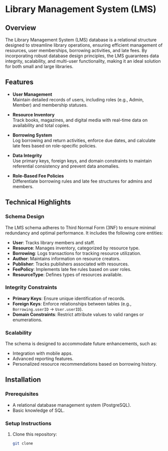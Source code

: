 # Library Management System (LMS)

## Overview
The Library Management System (LMS) database is a relational structure designed to streamline library operations, ensuring efficient management of resources, user memberships, borrowing activities, and late fees. By incorporating robust database design principles, the LMS guarantees data integrity, scalability, and multi-user functionality, making it an ideal solution for both small and large libraries.

## Features
- **User Management**  
  Maintain detailed records of users, including roles (e.g., Admin, Member) and membership statuses.

- **Resource Inventory**  
  Track books, magazines, and digital media with real-time data on availability and total copies.

- **Borrowing System**  
  Log borrowing and return activities, enforce due dates, and calculate late fees based on role-specific policies.

- **Data Integrity**  
  Use primary keys, foreign keys, and domain constraints to maintain referential consistency and prevent data anomalies.

- **Role-Based Fee Policies**  
  Differentiate borrowing rules and late fee structures for admins and members.

## Technical Highlights
### Schema Design
The LMS schema adheres to Third Normal Form (3NF) to ensure minimal redundancy and optimal performance. It includes the following core entities:
- **User**: Tracks library members and staff.
- **Resource**: Manages inventory, categorized by resource type.
- **Borrowing**: Logs transactions for tracking resource utilization.
- **Author**: Maintains information on resource creators.
- **Publisher**: Tracks publishers associated with resources.
- **FeePolicy**: Implements late fee rules based on user roles.
- **ResourceType**: Defines types of resources available.

### Integrity Constraints
- **Primary Keys**: Ensure unique identification of records.
- **Foreign Keys**: Enforce relationships between tables (e.g., `Borrowing.userID` → `User.userID`).
- **Domain Constraints**: Restrict attribute values to valid ranges or enumerations.

### Scalability
The schema is designed to accommodate future enhancements, such as:
- Integration with mobile apps.
- Advanced reporting features.
- Personalized resource recommendations based on borrowing history.

## Installation
### Prerequisites
- A relational database management system (PostgreSQL).
- Basic knowledge of SQL.

### Setup Instructions
1. Clone this repository:  
   ```bash
   git clone 
